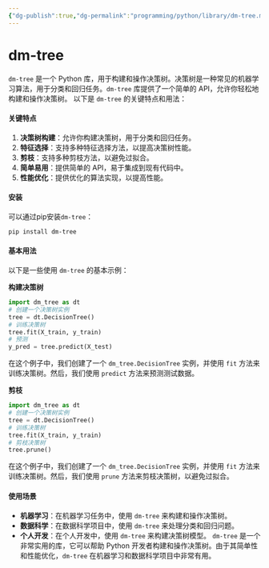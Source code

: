 ```yaml
---
{"dg-publish":true,"dg-permalink":"programming/python/library/dm-tree.md","permalink":"/programming/python/library/dm-tree.md/"}
---
```



# dm-tree

`dm-tree` 是一个 Python 库，用于构建和操作决策树。决策树是一种常见的机器学习算法，用于分类和回归任务。`dm-tree` 库提供了一个简单的 API，允许你轻松地构建和操作决策树。 以下是 `dm-tree` 的关键特点和用法：

#### 关键特点

1. **决策树构建**：允许你构建决策树，用于分类和回归任务。
2. **特征选择**：支持多种特征选择方法，以提高决策树性能。
3. **剪枝**：支持多种剪枝方法，以避免过拟合。
4. **简单易用**：提供简单的 API，易于集成到现有代码中。
5. **性能优化**：提供优化的算法实现，以提高性能。

#### 安装

可以通过pip安装`dm-tree`：

```bash
pip install dm-tree
```

#### 基本用法

以下是一些使用 `dm-tree` 的基本示例：

**构建决策树**

```python
import dm_tree as dt
# 创建一个决策树实例
tree = dt.DecisionTree()
# 训练决策树
tree.fit(X_train, y_train)
# 预测
y_pred = tree.predict(X_test)
```

在这个例子中，我们创建了一个 `dm_tree.DecisionTree` 实例，并使用 `fit` 方法来训练决策树。然后，我们使用 `predict` 方法来预测测试数据。

**剪枝**

```python
import dm_tree as dt
# 创建一个决策树实例
tree = dt.DecisionTree()
# 训练决策树
tree.fit(X_train, y_train)
# 剪枝决策树
tree.prune()
```

在这个例子中，我们创建了一个 `dm_tree.DecisionTree` 实例，并使用 `fit` 方法来训练决策树。然后，我们使用 `prune` 方法来剪枝决策树，以避免过拟合。

#### 使用场景

* **机器学习**：在机器学习任务中，使用 `dm-tree` 来构建和操作决策树。
* **数据科学**：在数据科学项目中，使用 `dm-tree` 来处理分类和回归问题。
* **个人开发**：在个人开发中，使用 `dm-tree` 来构建决策树模型。 `dm-tree` 是一个非常实用的库，它可以帮助 Python 开发者构建和操作决策树。由于其简单性和性能优化，`dm-tree` 在机器学习和数据科学项目中非常有用。